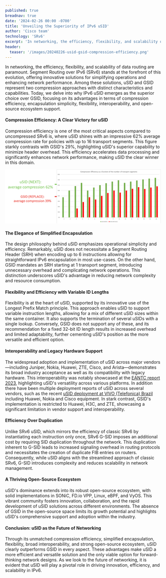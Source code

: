 ```yaml
---
published: true
breadnav: true
date: '2024-02-26 00:00 -0700'
title: 'Unveiling the Superiority of IPv6 uSID'
author: 'Cisco team'
technology: 'SRv6'
excerpt: 'In networking, the efficiency, flexibility, and scalability of data routing are paramount. Segment Routing over IPv6 (SRv6) stands at the forefront of this evolution, offering innovative solutions for simplifying operations and enhancing network performance. Among these solutions, uSID and GSID represent two compression approaches with distinct characteristics and capabilities. Today, we delve into why IPv6 uSID emerges as the superior choice over GSID, focusing on its advantages in terms of compression efficiency, encapsulation simplicity, flexibility, interoperability, and open-source ecosystem support.'
header:
  teaser: '/images/20240226-usid-gsid-compression-efficiency.png'
---
```

In networking, the efficiency, flexibility, and scalability of data routing are paramount. Segment Routing over IPv6 (SRv6) stands at the forefront of this evolution, offering innovative solutions for simplifying operations and enhancing network performance. Among these solutions, uSID and GSID represent two compression approaches with distinct characteristics and capabilities. Today, we delve into why IPv6 uSID emerges as the superior choice over GSID, focusing on its advantages in terms of compression efficiency, encapsulation simplicity, flexibility, interoperability, and open-source ecosystem support.

#### Compression Efficiency: A Clear Victory for uSID
Compression efficiency is one of the most critical aspects compared to uncompressed SRv6 is, where uSID shines with an impressive 62% average compression rate for policies with up to 16 transport segments. This figure starkly contrasts with GSID's 29%, highlighting uSID's superior capability to minimize header overhead. This efficiency accelerates data processing and significantly enhances network performance, making uSID the clear winner in this domain.

![](/images/20240226-usid-gsid-compression-efficiency.png#center)
 
#### The Elegance of Simplified Encapsulation
The design philosophy behind uSID emphasizes operational simplicity and efficiency. Remarkably, uSID does not necessitate a Segment Routing Header (SRH) when encoding up to 6 instructions allowing for straightforward IPv6 encapsulation in most use-cases. On the other hand, GSID mandates an SRH starting at 1 transport segment, introducing unnecessary overhead and complicating network operations. This distinction underscores uSID's advantage in reducing network complexity and resource consumption.

#### Flexibility and Efficiency with Variable ID Lengths
Flexibility is at the heart of uSID, supported by its innovative use of the Longest Prefix Match principle. This approach enables uSID to support variable instruction lengths, allowing for a mix of different uSID sizes within the same container. It also supports the termination of several uSIDs with a single lookup. Conversely, GSID does not support any of these, and its recommendation for a fixed 32-bit ID length results in increased overhead and limited adaptability, further cementing uSID's position as the more versatile and efficient option.

#### Interoperability and Legacy Hardware Support
The widespread adoption and implementation of uSID across major vendors—including Juniper, Nokia, Huawei, ZTE, Cisco, and Arista—demonstrates its broad industry acceptance as well as its compatibility with legacy hardware. This interoperability was notably showcased at the [EANTC report 2023](https://eantc.de/wp-content/uploads/2023/04/EANTC-InteropTest2023-TestReport.pdf), highlighting uSID's versatility across various platforms. In addition there have been multiple deployment reports of uSID across several vendors, such as the recent [uSID deployment at VIVO (Telefonica) Brazil](https://blog.lacnic.net/en/ipv6/unveiling-the-future-of-the-network-implementation-of-srv6-usid-in-telefonica-vivos-infrastructure) including Huawei, Nokia and Cisco equipment. In stark contrast, GSID's implementation is restricted to Huawei, H3C, and ZTE, showcasing a significant limitation in vendor support and interoperability.
 
#### Efficiency Over Duplication
Unlike SRv6 uSID, which mirrors the efficiency of classic SRv6 by instantiating each instruction only once, SRv6 G-SID imposes an additional cost by requiring SID duplication throughout the network. This duplication inherent to G-SID leads to increased signaling overhead in routing protocols and necessitates the creation of duplicate FIB entries on routers. Consequently, while uSID aligns with the streamlined approach of classic SRv6, G-SID introduces complexity and reduces scalability in network management.

#### A Thriving Open-Source Ecosystem
uSID's dominance extends into its robust open-source ecosystem, with solid implementations in SONiC, FD.io VPP, Linux, eBPF, and VyOS. This vibrant community fosters innovation, collaboration, and the rapid development of uSID solutions across different environments. The absence of GSID in the open-source space limits its growth potential and highlights uSID's comprehensive support and adoption within the industry.

#### Conclusion: uSID as the Future of Networking
Through its unmatched compression efficiency, simplified encapsulation, flexibility, broad interoperability, and strong open-source ecosystem, uSID clearly outperforms GSID in every aspect. These advantages make uSID a more efficient and versatile solution and the only viable option for forward-thinking network designs. As we look to the future of networking, it is evident that uSID will play a pivotal role in driving innovation, efficiency, and scalability in IPv6.
